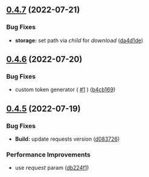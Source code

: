 ## [0.4.7](https://github.com/AsifArmanRahman/firebase-rest-api/compare/v0.4.6...v0.4.7) (2022-07-21)


### Bug Fixes

* **storage:** set path via 𝘤𝘩𝘪𝘭𝘥 for 𝘥𝘰𝘸𝘯𝘭𝘰𝘢𝘥 ([da4d1de](https://github.com/AsifArmanRahman/firebase-rest-api/commit/da4d1deb9cfcc3c962f0240b70f9fee284dcd3e6))



## [0.4.6](https://github.com/AsifArmanRahman/firebase-rest-api/compare/v0.4.5...v0.4.6) (2022-07-20)


### Bug Fixes

* custom token generator ( [#1](https://github.com/AsifArmanRahman/firebase-rest-api/issues/1)  ) ([b4cb169](https://github.com/AsifArmanRahman/firebase-rest-api/commit/b4cb1699d2d48d9741311d04a8530bf0242811e2))



## [0.4.5](https://github.com/AsifArmanRahman/firebase-rest-api/compare/d0837260dcbc5ed4b890f38ac36b5dfa10d05e48...v0.4.5) (2022-07-19)


### Bug Fixes

* **Build:** update requests version ([d083726](https://github.com/AsifArmanRahman/firebase-rest-api/commit/d0837260dcbc5ed4b890f38ac36b5dfa10d05e48))


### Performance Improvements

* use 𝘳𝘦𝘲𝘶𝘦𝘴𝘵 param ([db224f1](https://github.com/AsifArmanRahman/firebase-rest-api/commit/db224f1b75d57f77a8b118e6ed52ac22313e4fbf))



